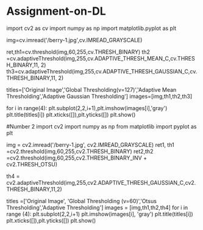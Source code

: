 # Assignment-on-DL
import cv2 as cv
import numpy as np
import matplotlib.pyplot as plt

img=cv.imread('/berry-1.jpg',cv.IMREAD_GRAYSCALE)

ret,th1=cv.threshold(img,60,255,cv.THRESH_BINARY)
th2 =cv.adaptiveThreshold(img,255,cv.ADAPTIVE_THRESH_MEAN_C,cv.THRESH_BINARY,11, 2)
th3=cv.adaptiveThreshold(img,255,cv.ADAPTIVE_THRESH_GAUSSIAN_C,cv.THRESH_BINARY,11, 2)

titles=['Original Image','Global Thresholding(v=127)','Adaptive Mean Thresholding','Adaptive Gaussian Thresholding']
images=[img,th1,th2,th3]

for i in range(4):
  plt.subplot(2,2,i+1),plt.imshow(images[i],'gray')
  plt.title(titles[i])
  plt.xticks([]),plt.yticks([])
plt.show()


#Number 2
import cv2
import numpy as np
from matplotlib import pyplot as plt

img = cv2.imread('/berry-1.jpg', cv2.IMREAD_GRAYSCALE)
ret1, th1 =cv2.threshold(img,60,255,cv2.THRESH_BINARY)
ret2,th2 =cv2.threshold(img,60,255,cv2.THRESH_BINARY_INV + cv2.THRESH_OTSU)

th4 = cv2.adaptiveThreshold(img,255,cv2.ADAPTIVE_THRESH_GAUSSIAN_C,cv2.THRESH_BINARY,11,2)

titles =['Original Image', 'Global Thresholding (v=60)','Otsus Thresholding','Adaptive Thresholding']
images = [img,th1,th2,th4]
for i in range (4):
  plt.subplot(2,2,i+1)
  plt.imshow(images[i], 'gray')
  plt.title(titles[i])
  plt.xticks([]),plt.yticks([])
plt.show()
